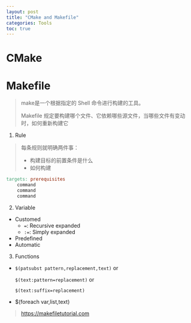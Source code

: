 ```yaml
---
layout: post
title: "CMake and Makefile"
categories: Tools
toc: true
---
```


# CMake

# Makefile

> make是一个根据指定的 Shell 命令进行构建的工具。
> 
> Makefile 规定要构建哪个文件、它依赖哪些源文件，当哪些文件有变动时，如何重新构建它


1. Rule

> 每条规则就明确两件事：
> 
> - 构建目标的前置条件是什么
> - 如何构建

```Makefile
targets: prerequisites
    command
    command
    command
```

2. Variable

- Customed
  - `=`: Recursive expanded
  - `:=`: Simply expanded
- Predefined
- Automatic

3. Functions

- `$(patsubst pattern,replacement,text)` or
  
  `$(text:pattern=replacement)` or

  `$(text:suffix=replacement)`

- $(foreach var,list,text)

> https://makefiletutorial.com